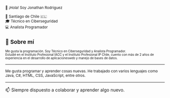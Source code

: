 <small>👋 ¡Hola! Soy Jonathan Rodriguez

📍 Santiago de Chile 🇨🇱  
🎓 Técnico en Ciberseguridad  
💻 Analista Programador



## 🧑 Sobre mí

<sub>Me gusta la programación. Soy Técnico en Ciberseguridad y Analista Programador.  
Estudié en el Instituto Profesional IACC y el Instituto Profesional IP Chile, cuento con más de 2 años de experiencia en el desarrollo de aplicacionesweb y manejo de bases de datos.</small>

---

<sub>Me gusta programar y aprender cosas nuevas. He trabajado con varios lenguajes como Java, C#, HTML, CSS, JavaScript, entre otros.</sub>

---

📫 Siempre dispuesto a colaborar y aprender algo nuevo.